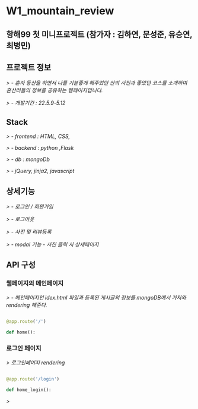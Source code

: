 # W1_mountain_review

## 항해99 첫 미니프로젝트 (참가자 : 김하연, 문성준, 유승연, 최병민)

## 프로젝트 정보

*> - 혼자 등산을 하면서 나를 기분좋게 해주었던 산의 사진과 좋았던 코스를 소개하며 혼산러들의 정보를 공유하는 웹페이지입니다.*

*> - 개발기간 : 22.5.9-5.12*

## Stack

*> - frontend : HTML, CSS,*

*> - backend : python ,Flask*

*> - db : mongoDb*

*> - jQuery, jinja2, javascript*

## 상세기능

*> - 로그인 / 회원가입*

*> - 로그아웃*

*> - 사진 및 리뷰등록*

*> - modal 기능 - 사진 클릭 시 상세페이지*

## API 구성

### 웹페이지의 메인페이지

*> - 메인페이지인 idex.html 파일과 등록된 게시글의 정보를 mongoDB에서 가저와 rendering 해준다.*

```python

@app.route('/')

def home():

```

### 로그인 페이지

*> 로그인페이지 rendering*

```python

@app.route('/login')

def home_login():

```

*>*